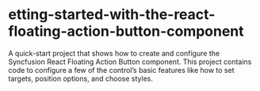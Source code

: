 # etting-started-with-the-react-floating-action-button-component
A quick-start project that shows how to create and configure the Syncfusion React Floating Action Button component. This project contains code to configure a few of the control’s basic features like how to set targets, position options, and choose styles.
